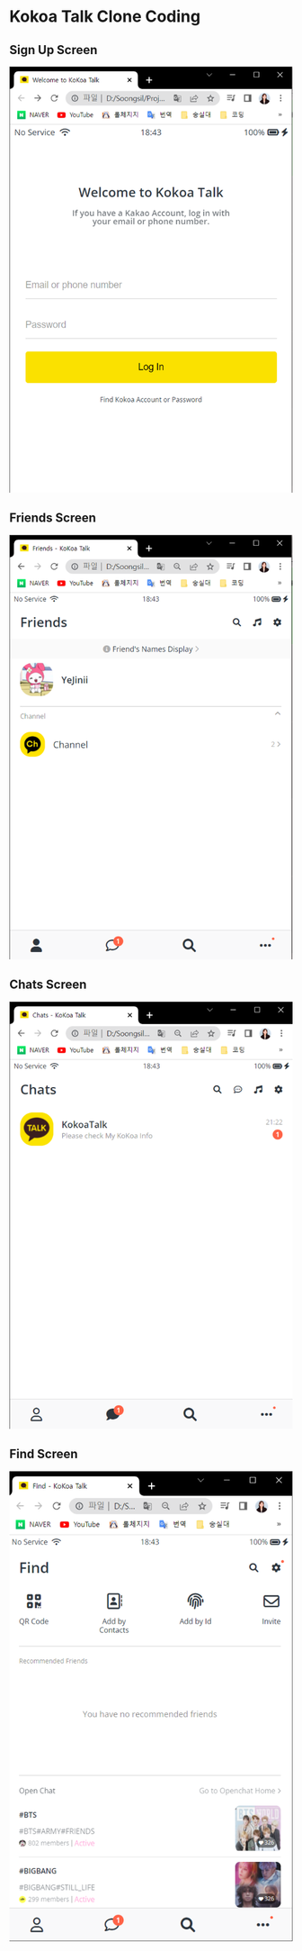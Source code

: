 # Kokoa Talk Clone Coding

## Sign Up Screen <br>

![signup_screen](./screenshots/signup_screen.PNG)

## Friends Screen <br>

![friends_screen](./screenshots/friends_screen.PNG)

## Chats Screen <br>

![chats_screen](./screenshots/chats_screen.PNG)

## Find Screen <br>

![find_screen](./screenshots/find_screen.PNG)
